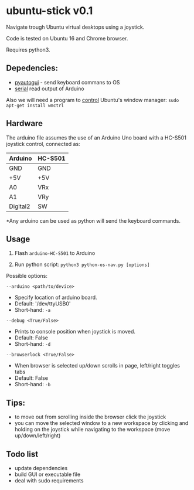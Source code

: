 # ubuntu-stick v0.1

Navigate trough Ubuntu virtual desktops using a joystick.

Code is tested on Ubuntu 16 and Chrome browser.

Requires python3.


## Depedencies:

 - [pyautogui](http://pyautogui.readthedocs.io/en/latest/install.html) - send keyboard commans to OS
 - [serial](http://pyserial.readthedocs.io/en/latest/pyserial.html) read output of Arduino

Also we will need a program to [control](http://manpages.ubuntu.com/manpages/xenial/man1/wmctrl.1.html) Ubuntu's window manager: `sudo apt-get install wmctrl`

## Hardware

The arduino file assumes the use of an Arduino Uno board with a HC-S501 joystick control, connected as:

|Arduino   |HC-S501  |
|---|---|
|GND|GND|
|+5V|+5V|
|A0|VRx|
|A1|VRy|
|Digital2|SW|

*Any arduino can be used as python will send the keyboard commands.

## Usage

1. Flash `arduino-HC-S501` to Arduino

2. Run python script: `python3 python-os-nav.py [options]`

Possible options:

`--arduino <path/to/device>`

 - Specify location of arduino board.
 - Default: '/dev/ttyUSB0'
 - Short-hand: `-a`

`--debug <True/False>`

- Prints to console position when joystick is moved.
- Default: False
- Short-hand: `-d`

`--browserlock <True/False>`

- When browser is selected up/down scrolls in page, left/right toggles tabs
- Default: False
- Short-hand: `-b`


## Tips:

 - to move out from scrolling inside the browser click the joystick
 - you can move the selected window to a new workspace by clicking and holding on the joystick while navigating to the workspace (move up/down/left/right)

## Todo list
 - update dependencies
 - build GUI or executable file
 - deal with sudo requirements
 

